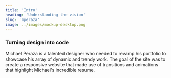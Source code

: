 ```yaml
---
title: 'Intro'
heading: 'Understanding the vision'
slug: 'mperaza'
image: ../images/mockup-desktop.png
---
```


### Turning design into code

Michael Peraza is a talented designer who needed to revamp his portfolio to showcase his array of dynamic and trendy work. The goal of the site was to create a responsive website that made use of transitions and animations that highlight Michael's incredible resume.
